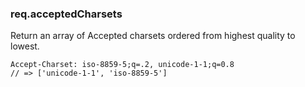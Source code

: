 <h3 id='req.acceptedCharsets'>req.acceptedCharsets</h3>

Return an array of Accepted charsets ordered from highest quality to lowest.

```
Accept-Charset: iso-8859-5;q=.2, unicode-1-1;q=0.8
// => ['unicode-1-1', 'iso-8859-5']
```
